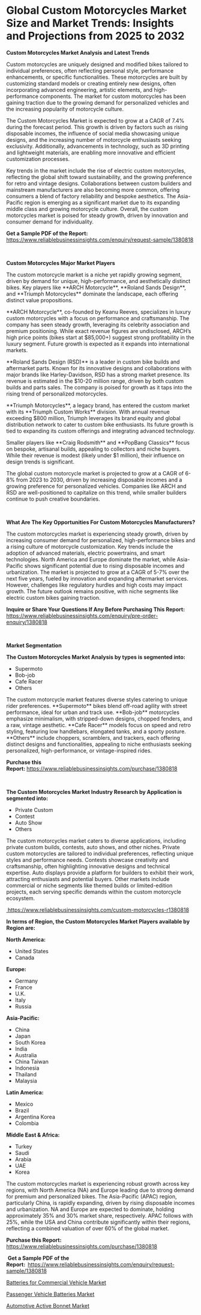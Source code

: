<p><h1>Global Custom Motorcycles Market Size and Market Trends: Insights and Projections from 2025 to 2032</h1></p><p><strong>Custom Motorcycles Market Analysis and Latest Trends</strong></p>
<p><p>Custom motorcycles are uniquely designed and modified bikes tailored to individual preferences, often reflecting personal style, performance enhancements, or specific functionalities. These motorcycles are built by customizing standard models or creating entirely new designs, often incorporating advanced engineering, artistic elements, and high-performance components. The market for custom motorcycles has been gaining traction due to the growing demand for personalized vehicles and the increasing popularity of motorcycle culture.</p><p>The Custom Motorcycles Market is expected to grow at a CAGR of 7.4% during the forecast period. This growth is driven by factors such as rising disposable incomes, the influence of social media showcasing unique designs, and the increasing number of motorcycle enthusiasts seeking exclusivity. Additionally, advancements in technology, such as 3D printing and lightweight materials, are enabling more innovative and efficient customization processes.</p><p>Key trends in the market include the rise of electric custom motorcycles, reflecting the global shift toward sustainability, and the growing preference for retro and vintage designs. Collaborations between custom builders and mainstream manufacturers are also becoming more common, offering consumers a blend of factory reliability and bespoke aesthetics. The Asia-Pacific region is emerging as a significant market due to its expanding middle class and growing motorcycle culture. Overall, the custom motorcycles market is poised for steady growth, driven by innovation and consumer demand for individuality.</p></p>
<p><strong>Get a Sample PDF of the Report:&nbsp;</strong> <a href="https://www.reliablebusinessinsights.com/enquiry/request-sample/1380818?utm_campaign=950&utm_medium=2&utm_source=Github&utm_content=ia&utm_term=21012025&utm_id=custom-motorcycles">https://www.reliablebusinessinsights.com/enquiry/request-sample/1380818</a></p>
<p>&nbsp;</p>
<p><strong>Custom Motorcycles Major Market Players</strong></p>
<p><p>The custom motorcycle market is a niche yet rapidly growing segment, driven by demand for unique, high-performance, and aesthetically distinct bikes. Key players like **ARCH Motorcycle**, **Roland Sands Design**, and **Triumph Motorcycles** dominate the landscape, each offering distinct value propositions.</p><p>**ARCH Motorcycle**, co-founded by Keanu Reeves, specializes in luxury custom motorcycles with a focus on performance and craftsmanship. The company has seen steady growth, leveraging its celebrity association and premium positioning. While exact revenue figures are undisclosed, ARCH’s high price points (bikes start at $85,000+) suggest strong profitability in the luxury segment. Future growth is expected as it expands into international markets.</p><p>**Roland Sands Design (RSD)** is a leader in custom bike builds and aftermarket parts. Known for its innovative designs and collaborations with major brands like Harley-Davidson, RSD has a strong market presence. Its revenue is estimated in the $10-20 million range, driven by both custom builds and parts sales. The company is poised for growth as it taps into the rising trend of personalized motorcycles.</p><p>**Triumph Motorcycles**, a legacy brand, has entered the custom market with its **Triumph Custom Works** division. With annual revenue exceeding $800 million, Triumph leverages its brand equity and global distribution network to cater to custom bike enthusiasts. Its future growth is tied to expanding its custom offerings and integrating advanced technology.</p><p>Smaller players like **Craig Rodsmith** and **PopBang Classics** focus on bespoke, artisanal builds, appealing to collectors and niche buyers. While their revenue is modest (likely under $1 million), their influence on design trends is significant.</p><p>The global custom motorcycle market is projected to grow at a CAGR of 6-8% from 2023 to 2030, driven by increasing disposable incomes and a growing preference for personalized vehicles. Companies like ARCH and RSD are well-positioned to capitalize on this trend, while smaller builders continue to push creative boundaries.</p></p>
<p>&nbsp;</p>
<p><strong>What Are The Key Opportunities For Custom Motorcycles Manufacturers?</strong></p>
<p><p>The custom motorcycles market is experiencing steady growth, driven by increasing consumer demand for personalized, high-performance bikes and a rising culture of motorcycle customization. Key trends include the adoption of advanced materials, electric powertrains, and smart technologies. North America and Europe dominate the market, while Asia-Pacific shows significant potential due to rising disposable incomes and urbanization. The market is projected to grow at a CAGR of 5-7% over the next five years, fueled by innovation and expanding aftermarket services. However, challenges like regulatory hurdles and high costs may impact growth. The future outlook remains positive, with niche segments like electric custom bikes gaining traction.</p></p>
<p><strong>Inquire or Share Your Questions If Any Before Purchasing This Report:</strong> <a href="https://www.reliablebusinessinsights.com/enquiry/pre-order-enquiry/1380818?utm_campaign=950&utm_medium=2&utm_source=Github&utm_content=ia&utm_term=21012025&utm_id=custom-motorcycles">https://www.reliablebusinessinsights.com/enquiry/pre-order-enquiry/1380818</a></p>
<p>&nbsp;</p>
<p><strong>Market Segmentation</strong></p>
<p><strong>The Custom Motorcycles Market Analysis by types is segmented into:</strong></p>
<p><ul><li>Supermoto</li><li>Bob-job</li><li>Cafe Racer</li><li>Others</li></ul></p>
<p><p>The custom motorcycle market features diverse styles catering to unique rider preferences. **Supermoto** bikes blend off-road agility with street performance, ideal for urban and track use. **Bob-job** motorcycles emphasize minimalism, with stripped-down designs, chopped fenders, and a raw, vintage aesthetic. **Cafe Racer** models focus on speed and retro styling, featuring low handlebars, elongated tanks, and a sporty posture. **Others** include choppers, scramblers, and trackers, each offering distinct designs and functionalities, appealing to niche enthusiasts seeking personalized, high-performance, or vintage-inspired rides.</p></p>
<p><strong>Purchase this Report:&nbsp;</strong><a href="https://www.reliablebusinessinsights.com/purchase/1380818?utm_campaign=950&utm_medium=2&utm_source=Github&utm_content=ia&utm_term=21012025&utm_id=custom-motorcycles">https://www.reliablebusinessinsights.com/purchase/1380818</a></p>
<p>&nbsp;</p>
<p><strong>The Custom Motorcycles Market Industry Research by Application is segmented into:</strong></p>
<p><ul><li>Private Custom</li><li>Contest</li><li>Auto Show</li><li>Others</li></ul></p>
<p><p>The custom motorcycles market caters to diverse applications, including private custom builds, contests, auto shows, and other niches. Private custom motorcycles are tailored to individual preferences, reflecting unique styles and performance needs. Contests showcase creativity and craftsmanship, often highlighting innovative designs and technical expertise. Auto displays provide a platform for builders to exhibit their work, attracting enthusiasts and potential buyers. Other markets include commercial or niche segments like themed builds or limited-edition projects, each serving specific demands within the custom motorcycle ecosystem.</p></p>
<p><a href="https://www.reliablebusinessinsights.com/custom-motorcycles-r1380818?utm_campaign=950&utm_medium=2&utm_source=Github&utm_content=ia&utm_term=21012025&utm_id=custom-motorcycles">&nbsp;https://www.reliablebusinessinsights.com/custom-motorcycles-r1380818</a></p>
<p><strong>In terms of Region, the Custom Motorcycles Market Players available by Region are:</strong></p>
<p>
    <p> <strong> North America: </strong>
        <ul>
            <li>United States</li>
            <li>Canada</li>
        </ul>
        </p> 
    <p> <strong> Europe: </strong>
        <ul>
            <li>Germany</li>
            <li>France</li>
            <li>U.K.</li>
            <li>Italy</li>
            <li>Russia</li>
        </ul>
        </p> 
    <p> <strong> Asia-Pacific: </strong>
        <ul>
            <li>China</li>
            <li>Japan</li>
            <li>South Korea</li>
            <li>India</li>
            <li>Australia</li>
            <li>China Taiwan</li>
            <li>Indonesia</li>
            <li>Thailand</li>
            <li>Malaysia</li>
        </ul>
        </p> 
    <p> <strong> Latin America: </strong>
        <ul>
            <li>Mexico</li>
            <li>Brazil</li>
            <li>Argentina Korea</li>
            <li>Colombia</li>
        </ul>
        </p> 
    <p> <strong> Middle East & Africa: </strong>
        <ul>
            <li>Turkey</li>
            <li>Saudi</li>
            <li>Arabia</li>
            <li>UAE</li>
            <li>Korea</li>
        </ul>
    </p>
    </p>
<p><p>The custom motorcycles market is experiencing robust growth across key regions, with North America (NA) and Europe leading due to strong demand for premium and personalized bikes. The Asia-Pacific (APAC) region, particularly China, is rapidly expanding, driven by rising disposable incomes and urbanization. NA and Europe are expected to dominate, holding approximately 35% and 30% market share, respectively. APAC follows with 25%, while the USA and China contribute significantly within their regions, reflecting a combined valuation of over 60% of the global market.</p></p>
<p><strong>Purchase this Report: </strong><a href="https://www.reliablebusinessinsights.com/purchase/1380818?utm_campaign=950&utm_medium=2&utm_source=Github&utm_content=ia&utm_term=21012025&utm_id=custom-motorcycles">https://www.reliablebusinessinsights.com/purchase/1380818</a></p>
<p>&nbsp;<strong>Get a Sample PDF of the Report:&nbsp;&nbsp;</strong><a href="https://www.reliablebusinessinsights.com/enquiry/request-sample/1380818?utm_campaign=950&utm_medium=2&utm_source=Github&utm_content=ia&utm_term=21012025&utm_id=custom-motorcycles">https://www.reliablebusinessinsights.com/enquiry/request-sample/1380818</a></p>
<p><strong></strong></p>
<p><p><a href="https://github.com/yoshih12/Market-Research-Report-List-4/blob/main/batteries-for-commercial-vehicle-market.md?utm_campaign=950&utm_medium=2&utm_source=Github&utm_content=ia&utm_term=21012025&utm_id=custom-motorcycles">Batteries for Commercial Vehicle Market</a></p><p><a href="https://github.com/lateshab69/Market-Research-Report-List-1/blob/main/passenger-vehicle-batteries-market.md?utm_campaign=950&utm_medium=2&utm_source=Github&utm_content=ia&utm_term=21012025&utm_id=custom-motorcycles">Passenger Vehicle Batteries Market</a></p><p><a href="https://github.com/ryanbell8967/Market-Research-Report-List-1/blob/main/automotive-active-bonnet-market.md?utm_campaign=950&utm_medium=2&utm_source=Github&utm_content=ia&utm_term=21012025&utm_id=custom-motorcycles">Automotive Active Bonnet Market</a></p></p>